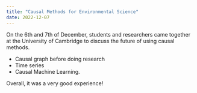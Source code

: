 ```yaml
---
title: "Causal Methods for Environmental Science"
date: 2022-12-07
---
```


On the 6th and 7th of December, students and researchers came together at the University of Cambridge to discuss the future of using causal methods.

- Causal graph before doing research
- Time series
- Causal Machine Learning.

Overall, it was a very good experience!
